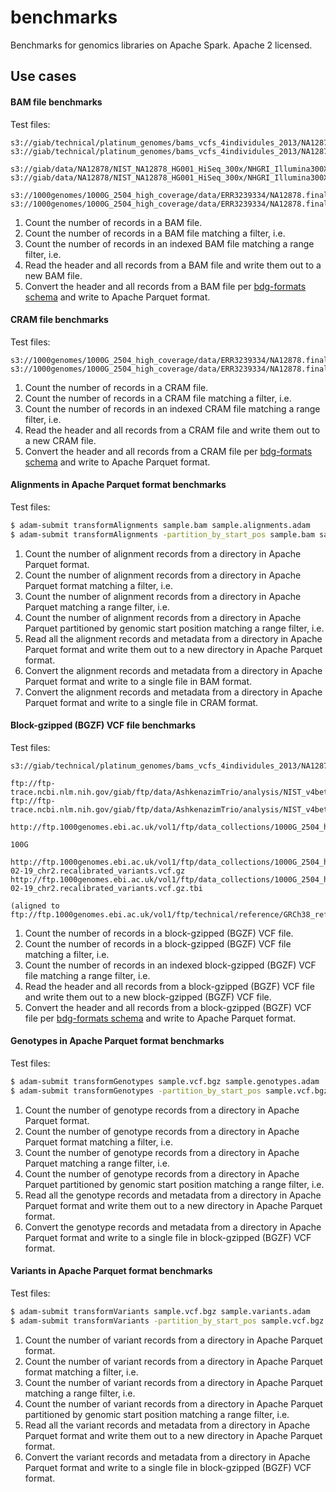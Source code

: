 # benchmarks

Benchmarks for genomics libraries on Apache Spark. Apache 2 licensed.


## Use cases

#### BAM file benchmarks

Test files:
```
s3://giab/technical/platinum_genomes/bams_vcfs_4individules_2013/NA12878_S1_200x.bam
s3://giab/technical/platinum_genomes/bams_vcfs_4individules_2013/NA12878_S1_200x.bam.bai

s3://giab/data/NA12878/NIST_NA12878_HG001_HiSeq_300x/NHGRI_Illumina300X_novoalign_bams/HG001.GRCh38_full_plus_hs38d1_analysis_set_minus_alts.300x.bam
s3://giab/data/NA12878/NIST_NA12878_HG001_HiSeq_300x/NHGRI_Illumina300X_novoalign_bams/HG001.GRCh38_full_plus_hs38d1_analysis_set_minus_alts.300x.bam.bai

s3://1000genomes/1000G_2504_high_coverage/data/ERR3239334/NA12878.final.cram
s3://1000genomes/1000G_2504_high_coverage/data/ERR3239334/NA12878.final.cram.crai
```

1. Count the number of records in a BAM file.
2. Count the number of records in a BAM file matching a filter, i.e.
3. Count the number of records in an indexed BAM file matching a range filter, i.e.
4. Read the header and all records from a BAM file and write them out to a new BAM file.
5. Convert the header and all records from a BAM file per [bdg-formats schema](https://github.com/bigdatagenomics/bdg-formats) and write to Apache Parquet format.

#### CRAM file benchmarks

Test files:
```
s3://1000genomes/1000G_2504_high_coverage/data/ERR3239334/NA12878.final.cram
s3://1000genomes/1000G_2504_high_coverage/data/ERR3239334/NA12878.final.cram.crai
```

1. Count the number of records in a CRAM file.
2. Count the number of records in a CRAM file matching a filter, i.e.
3. Count the number of records in an indexed CRAM file matching a range filter, i.e.
4. Read the header and all records from a CRAM file and write them out to a new CRAM file.
5. Convert the header and all records from a CRAM file per [bdg-formats schema](https://github.com/bigdatagenomics/bdg-formats) and write to Apache Parquet format.

#### Alignments in Apache Parquet format benchmarks

Test files:

```bash
$ adam-submit transformAlignments sample.bam sample.alignments.adam
$ adam-submit transformAlignments -partition_by_start_pos sample.bam sample.alignments.1m.adam
```

1. Count the number of alignment records from a directory in Apache Parquet format.
2. Count the number of alignment records from a directory in Apache Parquet format matching a filter, i.e.
3. Count the number of alignment records from a directory in Apache Parquet matching a range filter, i.e.
3. Count the number of alignment records from a directory in Apache Parquet partitioned by genomic start position matching a range filter, i.e.
4. Read all the alignment records and metadata from a directory in Apache Parquet format and write them out to a new directory in Apache Parquet format.
5. Convert the alignment records and metadata from a directory in Apache Parquet format and write to a single file in BAM format.
6. Convert the alignment records and metadata from a directory in Apache Parquet format and write to a single file in CRAM format.

#### Block-gzipped (BGZF) VCF file benchmarks

Test files:

```
s3://giab/technical/platinum_genomes/bams_vcfs_4individules_2013/NA12878_S1_200x.genome.vcf.gz

ftp://ftp-trace.ncbi.nlm.nih.gov/giab/ftp/data/AshkenazimTrio/analysis/NIST_v4beta_SmallVariantDraftBenchmark_07192019/GIAB_SmallVariant_Benchmark_v4beta_GRCh37_HG002.vcf.gz
ftp://ftp-trace.ncbi.nlm.nih.gov/giab/ftp/data/AshkenazimTrio/analysis/NIST_v4beta_SmallVariantDraftBenchmark_07192019/GIAB_SmallVariant_Benchmark_v4beta_GRCh37_HG002.vcf.gz.tbi

http://ftp.1000genomes.ebi.ac.uk/vol1/ftp/data_collections/1000G_2504_high_coverage/working/20190425_NYGC_GATK/

100G

http://ftp.1000genomes.ebi.ac.uk/vol1/ftp/data_collections/1000G_2504_high_coverage/working/20190425_NYGC_GATK/CCDG_13607_B01_GRM_WGS_2019-02-19_chr2.recalibrated_variants.vcf.gz
http://ftp.1000genomes.ebi.ac.uk/vol1/ftp/data_collections/1000G_2504_high_coverage/working/20190425_NYGC_GATK/CCDG_13607_B01_GRM_WGS_2019-02-19_chr2.recalibrated_variants.vcf.gz.tbi

(aligned to ftp://ftp.1000genomes.ebi.ac.uk/vol1/ftp/technical/reference/GRCh38_reference_genome/GRCh38_full_analysis_set_plus_decoy_hla.fa)
```

1. Count the number of records in a block-gzipped (BGZF) VCF file.
2. Count the number of records in a block-gzipped (BGZF) VCF file matching a filter, i.e.
3. Count the number of records in an indexed block-gzipped (BGZF) VCF file matching a range filter, i.e.
4. Read the header and all records from a block-gzipped (BGZF) VCF file and write them out to a new block-gzipped (BGZF) VCF file.
5. Convert the header and all records from a block-gzipped (BGZF) VCF file per [bdg-formats schema](https://github.com/bigdatagenomics/bdg-formats) and write to Apache Parquet format.

#### Genotypes in Apache Parquet format benchmarks

Test files:

```bash
$ adam-submit transformGenotypes sample.vcf.bgz sample.genotypes.adam
$ adam-submit transformGenotypes -partition_by_start_pos sample.vcf.bgz sample.genotypes.1m.adam
```

1. Count the number of genotype records from a directory in Apache Parquet format.
2. Count the number of genotype records from a directory in Apache Parquet format matching a filter, i.e.
3. Count the number of genotype records from a directory in Apache Parquet matching a range filter, i.e.
3. Count the number of genotype records from a directory in Apache Parquet partitioned by genomic start position matching a range filter, i.e.
4. Read all the genotype records and metadata from a directory in Apache Parquet format and write them out to a new directory in Apache Parquet format.
5. Convert the genotype records and metadata from a directory in Apache Parquet format and write to a single file in block-gzipped (BGZF) VCF format.

#### Variants in Apache Parquet format benchmarks

Test files:

```bash
$ adam-submit transformVariants sample.vcf.bgz sample.variants.adam
$ adam-submit transformVariants -partition_by_start_pos sample.vcf.bgz sample.variants.1m.adam
```

1. Count the number of variant records from a directory in Apache Parquet format.
2. Count the number of variant records from a directory in Apache Parquet format matching a filter, i.e.
3. Count the number of variant records from a directory in Apache Parquet matching a range filter, i.e.
3. Count the number of variant records from a directory in Apache Parquet partitioned by genomic start position matching a range filter, i.e.
4. Read all the variant records and metadata from a directory in Apache Parquet format and write them out to a new directory in Apache Parquet format.
5. Convert the variant records and metadata from a directory in Apache Parquet format and write to a single file in block-gzipped (BGZF) VCF format.
